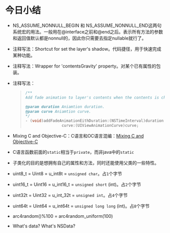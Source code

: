 # 今日小结

- NS_ASSUME_NONNULL_BEGIN 和 NS_ASSUME_NONNULL_END这两句系统宏的用法。一般用在@interface之前和@end之后。表示所有方法的参数和返回值默认都是nonnull的，因此你只需要去指定nullable就行了。

- 注释写法：Shortcut for set the layer's shadow。代码捷径，用于快速完成某种功能。

- 注释写法：Wrapper for 'contentsGravity' property。对某个已有属性的包装。

- 注释写法：

  > ```objective-c
  > /**
  > Add fade animation to layer's contents when the contents is changed.
  >
  > @param duration Aniamtion duration.
  > @param curve Aniamtion curve.
  > */
  > - (void)addFadeAnimationEithDuration:(NSTimeInterval)duration
  >   				curve:(UIViewAnimationCurve)curve;
  > ```

- Mixing C and Objective-C：C语言和OC语言混编：[Mixing C and Objective-C](https://link.springer.com/chapter/10.1007/978-1-4302-2370-2_25)

- C语言函数前面的`static`相当于`private`，而非java中的`static`

- 子类化的目的是想拥有自己的属性和方法，同时还能使用父类的一些特性。

- uint8_t = Uint8 = u_int8t = `unsigned char`。占`1`个字节

- uint16_t = Uint16 = u_int16_t = `unsigned short` (int)。占`2`个字节

- uint32t = Uint32 = u_int_32t = `unsigned int`。占`4`个字节

- uint64t = Uint64 = u_int64t = `unsigned long long` (int)。占`8`个字节

- arc4random()%100 = arc4random_uniform(100)

- What's data?    What's NSData?


